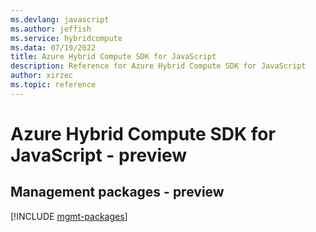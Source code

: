 ```yaml
---
ms.devlang: javascript
ms.author: jeffish
ms.service: hybridcompute
ms.data: 07/19/2022
title: Azure Hybrid Compute SDK for JavaScript
description: Reference for Azure Hybrid Compute SDK for JavaScript
author: xirzec
ms.topic: reference
---
```

# Azure Hybrid Compute SDK for JavaScript - preview

## Management packages - preview
[!INCLUDE [mgmt-packages](hybrid-compute-mgmt-index.md)]

